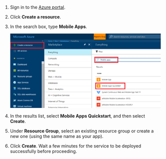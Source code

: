 1. Sign in to the [Azure portal].

2. Click **Create a resource**.

3. In the search box, type **Mobile Apps**.

    ![Azure portal with Mobile Apps Quickstart highlighted][quickstart]

4. In the results list, select **Mobile Apps Quickstart**, and then select **Create**.
 
5. Under **Resource Group**, select an existing resource group or create a new one (using the same name as your app).

6. Click **Create**. Wait a few minutes for the service to be deployed successfully before proceeding.

<!-- Images. -->
[quickstart]: ./media/app-service-mobile-dotnet-backend-create-new-service/search-mobile-apps-quickstart.png

<!-- URLs. -->
[Azure portal]: https://portal.azure.com/
